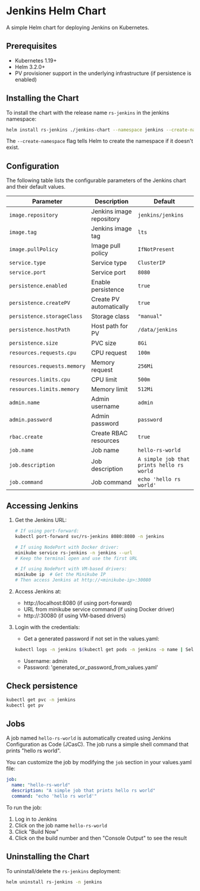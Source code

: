 # Jenkins Helm Chart

A simple Helm chart for deploying Jenkins on Kubernetes.

## Prerequisites

- Kubernetes 1.19+
- Helm 3.2.0+
- PV provisioner support in the underlying infrastructure (if persistence is enabled)

## Installing the Chart

To install the chart with the release name `rs-jenkins` in the jenkins namespace:

```bash
helm install rs-jenkins ./jenkins-chart --namespace jenkins --create-namespace
```
The `--create-namespace` flag tells Helm to create the namespace if it doesn't exist.

## Configuration

The following table lists the configurable parameters of the Jenkins chart and their default values.

| Parameter                | Description             | Default        |
| ------------------------ | ----------------------- | -------------- |
| `image.repository`       | Jenkins image repository| `jenkins/jenkins` |
| `image.tag`              | Jenkins image tag       | `lts`         |
| `image.pullPolicy`       | Image pull policy       | `IfNotPresent`|
| `service.type`           | Service type            | `ClusterIP`   |
| `service.port`           | Service port            | `8080`        |
| `persistence.enabled`    | Enable persistence      | `true`        |
| `persistence.createPV`    | Create PV automatically | `true`        |
| `persistence.storageClass`| Storage class          | `"manual"`    |
| `persistence.hostPath`    | Host path for PV       | `/data/jenkins` |
| `persistence.size`       | PVC size                | `8Gi`         |
| `resources.requests.cpu` | CPU request             | `100m`        |
| `resources.requests.memory` | Memory request       | `256Mi`       |
| `resources.limits.cpu`   | CPU limit               | `500m`        |
| `resources.limits.memory`| Memory limit            | `512Mi`       |
| `admin.name`              | Admin username          | `admin`       |
| `admin.password`          | Admin password          | `password`    |
| `rbac.create`            | Create RBAC resources   | `true`        |
| `job.name`               | Job name                | `hello-rs-world` |
| `job.description`        | Job description         | `A simple job that prints hello rs world` |
| `job.command`            | Job command             | `echo 'hello rs world'` |

## Accessing Jenkins

1. Get the Jenkins URL:

   ```bash
   # If using port-forward:
   kubectl port-forward svc/rs-jenkins 8080:8080 -n jenkins
   
   # If using NodePort with Docker driver:
   minikube service rs-jenkins -n jenkins --url
   # Keep the terminal open and use the first URL
   
   # If using NodePort with VM-based drivers:
   minikube ip  # Get the Minikube IP
   # Then access Jenkins at http://<minikube-ip>:30080
   ```

2. Access Jenkins at:
   - http://localhost:8080 (if using port-forward)
   - URL from minikube service command (if using Docker driver)
   - http://<minikube-ip>:30080 (if using VM-based drivers)

3. Login with the credentials:
   - Get a generated password if not set in the values.yaml:
   ```bash
   kubectl logs -n jenkins $(kubectl get pods -n jenkins -o name | Select-Object -First 1)
   ```
   - Username: admin
   - Password: 'generated_or_password_from_values.yaml'

## Check persistence

   ```bash
   kubectl get pvc -n jenkins
   kubectl get pv
   ```

## Jobs

A job named `hello-rs-world` is automatically created using Jenkins Configuration as Code (JCasC). The job runs a simple shell command that prints "hello rs world".

You can customize the job by modifying the `job` section in your values.yaml file:

```yaml
job:
  name: "hello-rs-world"
  description: "A simple job that prints hello rs world"
  command: "echo 'hello rs world'"
```

To run the job:
1. Log in to Jenkins
2. Click on the job name `hello-rs-world`
3. Click "Build Now"
4. Click on the build number and then "Console Output" to see the result

## Uninstalling the Chart

To uninstall/delete the `rs-jenkins` deployment:

```bash
helm uninstall rs-jenkins -n jenkins
```